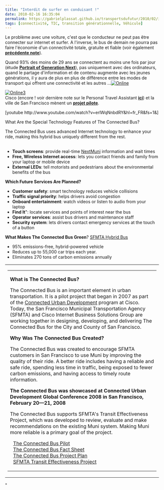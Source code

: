```yaml
---
title: "Interdit de surfer en conduisant !"
date: 2010-02-16 16:35:04
permalink: https://gabrielplassat.github.io/transportsdufutur/2010/02/interdit-de-surfer-en-conduisant.html
tags: [connectivité, TIC, transition générationnelle, Véhicule]
---
```


<p>Le problème avec une voiture, c'est que le conducteur ne peut pas être connecter sur internet et surfer. A l'inverse, le bus de demain ne pourra pas faire l'économie d'un connectivité totale, gratuite et fiable (voir également <strong><span style="text-decoration: underline"><a href="https://gabrielplassat.github.io/transportsdufutur/2009/12/vers-des-bus-sans-chauffeur-mais-avec-plus-dechanges.html" target="_blank">précédente note</a></span></strong>).</p> <p>Quand 93% des moins de 29 ans se connectent au moins une fois par jour (étude <strong><span style="text-decoration: underline"><a href="http://pewresearch.org/millennials/" target="_blank">Portrait of Generation Next</a></span></strong>), pas uniquement avec des ordinateurs, quand le partage d'information et de contenu augmente avec les jeunes générations, il y aura de plus en plus de différence entre les modes de transport qui offrent une connectivité et les autres ...<a href="https://gabrielplassat.github.io/transportsdufutur/wp-content/uploads/sites/6/old/6a0120a66d2ad4970b012877a92841970c-pi.jpg" rel="lightbox"><img alt="Online" border="0" class="asset asset-image at-xid-6a0120a66d2ad4970b012877a92841970c " src="/wp-content/uploads/sites/6/old/6a0120a66d2ad4970b012877a92841970c-320pi.jpg" title="Online" /></a>  </p>   <!--more-->  <p><a href="https://gabrielplassat.github.io/transportsdufutur/wp-content/uploads/sites/6/old/6a0120a66d2ad4970b0120a8a69991970b-pi.jpg" rel="lightbox"><img alt="Online3" border="0" class="asset asset-image at-xid-6a0120a66d2ad4970b0120a8a69991970b " src="/wp-content/uploads/sites/6/old/6a0120a66d2ad4970b0120a8a69991970b-320pi.jpg" title="Online3" /></a> <br />Cisco (encore ! voir dernière note sur le Personal Travel Assistant <strong><span style="text-decoration: underline"><a href="https://gabrielplassat.github.io/transportsdufutur/2010/02/personnal-travel-assistant-cisco.html" target="_blank">ici</a></span></strong>) et la ville de San Francisco mènent un <strong><span style="text-decoration: underline"><a href="http://www.cisco.com/web/about/ac79/ps/cud/tcb.html" target="_blank">projet pilote</a></span></strong>. </p> <p>  [youtube http://www.youtube.com/watch?v=erlWqNnbdRY&hl=fr_FR&fs=1&]</p> <p></p> <table align="center" border="0" cellpadding="0" cellspacing="0" width="96%"> <tbody> <tr> <td colspan="4" height="220" valign="top"> <table border="0" cellpadding="0" cellspacing="0" width="100%"> <tbody> <tr> <td valign="top"> <p><strong>What is The Connected Bus?<br /></strong></p> <p>The Connected Bus is an important element in urban transportation. It is a pilot project that began in 2007 as part of the <a href="http://www.cisco.com/web/about/ac79/ps/cud/index.html" target="new">Connected Urban Development</a> program at Cisco. Today, the San Francisco Municipal Transportation Agency (SFMTA) and Cisco Internet Business Solutions Group are working together in designing, developing, and delivering The Connected Bus for the City and County of San Francisco. </p> <p><strong>Why Was The Connected Bus Created?</strong></p> <p>The Connected Bus was created to encourage SFMTA customers in San Francisco to use Muni by improving the quality of their ride. A better ride includes having a reliable and safe ride, spending less time in traffic, being exposed to fewer carbon emissions, and having access to timely route information.<br /></p> <p><strong>The Connected Bus was showcased at Connected Urban Development Global Conference 2008 in San Francisco, February 20—21, 2008</strong></p> <p>The Connected Bus supports SFMTA's Transit Effectiveness Project, which was developed to review, evaluate and make recommendations on the existing Muni system. Making Muni more reliable is a primary goal of the project. </p> <p><img height="11" src="http://www.typepad.com/web/about/ac79/images/cud/cb/arrow.gif" width="6" /> <a href="http://www.typepad.com/web/about/ac79/docs/cud/The_Connected_Bus_Pilot.pdf" target="_blank">The Connected Bus Pilot</a> <br /><img height="11" src="http://www.typepad.com/web/about/ac79/images/cud/cb/arrow.gif" width="6" /> <a href="http://www.typepad.com/web/about/ac79/docs/wp/cud/CUD_Connected_Bus_Fact_Sheet.Final.pdf" target="_blank">The Connected Bus Fact Sheet</a><br /><img height="11" src="http://www.typepad.com/web/about/ac79/images/cud/cb/arrow.gif" width="6" /> <a href="http://www.typepad.com/web/about/ac79/docs/wp/cud/CUD_ConnectedBusPP_021508final.pdf" target="_blank">The Connected Bus Project Plan</a><br /><img height="11" src="http://www.typepad.com/web/about/ac79/images/cud/cb/arrow.gif" width="6" /> <a href="http://www.sftep.com/" target="new">SFMTA Transit Effectiveness Project</a></p></td> <p></p></tr></tbody></table></td></tr> <tr> <p>What Are the Special Technology Features of The Connected Bus?<br /> <p></p> <p>The Connected Bus uses advanced Internet technology to enhance your ride, making this hybrid bus uniquely different from the rest.<br /><br /> <ul> <li><strong>Touch screens</strong>: provide real-time <a href="http://www.nextmuni.com/" target="new">NextMuni</a> information and wait times <li><strong>Free, Wireless Internet access</strong>: lets you contact friends and family from your laptop or mobile device <li><strong>External LEDs</strong>: tell motorists and pedestrians about the environmental benefits of the bus </li> </li> </li> </ul> <p><strong>Which Future Services Are Planned?<br /></strong></p> <ul> <li><strong>Customer safety</strong>: smart technology reduces vehicle collisions <li><strong>Traffic signal priority</strong>: helps drivers avoid congestion <li><strong>Onboard entertainment</strong>: watch videos or listen to audio from your laptop <li><strong>Find It</strong>": locate services and points of interest near the bus <li><strong>Operator services</strong>: assist bus drivers and maintenance staff <li><strong>Security system</strong>: lets drivers contact emergency services at the touch of a button </li> </li> </li> </li> </li> </li> </ul> <strong>What Makes The Connected Bus Green</strong>? <a href=""http://www.sfmta.com/cms/mfleet/hybrids.htm"" target=""new"">SFMTA Hybrid Bus</a> <p></p> <p> <ul> <li> <div>95% emissions-free, hybrid-powered vehicle </div> <li> <div>Reduces up to 55,000 car trips each year. </div> <li> <div>Eliminates 270 tons of carbon emissions annually </div></li> </li> </li> </ul> <p></p> <p></p> <p></p></p></p></p></tr></tbody></table> <div></div> <p> <p></p> <p></p> <p></p> <p></p> <p></p> <p></p> <p></p></p>"
